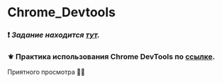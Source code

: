 # Chrome_Devtools

### ❗ *Задание находится [тут](https://docs.google.com/spreadsheets/d/1ol3PjX0pFHGjN-oTA4Riw9wKx7IJLVps6aJ5GpnBWzM/edit?usp=sharing).*

### ⚜ Практика использования Chrome DevTools по [ссылке](https://youtu.be/CmQkPji7j3Q).

Приятного просмотра 👨‍💻

